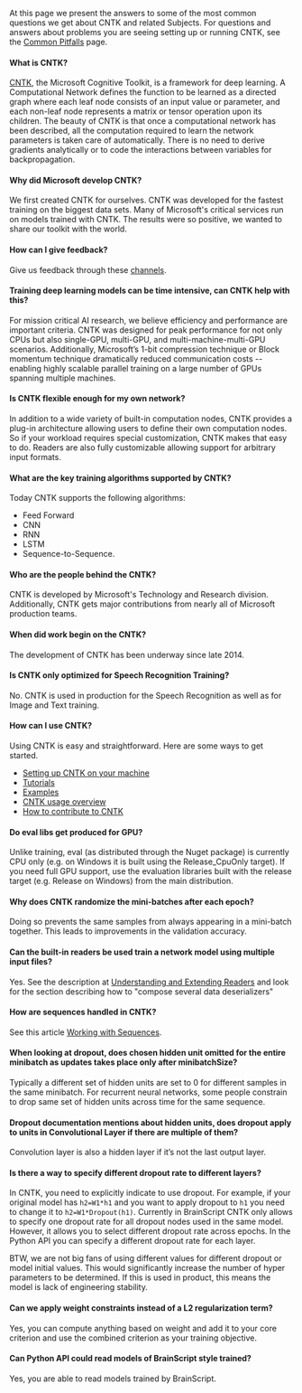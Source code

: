 At this page we present the answers to some of the most common questions we get about CNTK and related Subjects.  For questions and answers about problems you are seeing setting up or running CNTK, see the [Common Pitfalls](./CNTK-Pitfalls) page.

#### What is CNTK?
[CNTK](http://cntk.ai), the Microsoft Cognitive Toolkit, is a framework for deep learning. A Computational Network defines the function to be learned as a directed graph where each leaf node consists of an input value or parameter, and each non-leaf node represents a matrix or tensor operation upon its children. The beauty of CNTK is that once a computational network has been described, all the computation required to learn the network parameters is taken care of automatically. There is no need to derive gradients analytically or to code the interactions between variables for backpropagation.

#### Why did Microsoft develop CNTK?
We first created CNTK for ourselves.  CNTK was developed for the fastest training on the biggest data sets.  Many of Microsoft's critical services run on models trained with CNTK. The results were so positive, we wanted to share our toolkit with the world.

#### How can I give feedback?
Give us feedback through these [channels](https://github.com/Microsoft/CNTK/wiki/Feedback-Channels).

#### Training deep learning models can be time intensive, can CNTK help with this?
For mission critical AI research, we believe efficiency and performance are important criteria. CNTK was designed for peak performance for not only CPUs but also single-GPU, multi-GPU, and multi-machine-multi-GPU scenarios. Additionally, Microsoft’s 1-bit compression technique or Block momentum technique dramatically reduced communication costs -- enabling highly scalable parallel training on a large number of GPUs spanning multiple machines.

#### Is CNTK flexible enough for my own network?
In addition to a wide variety of built-in computation nodes, CNTK provides a plug-in architecture allowing users to define their own computation nodes. So if your workload requires special customization, CNTK makes that easy to do. Readers are also fully customizable allowing support for arbitrary input formats.

#### What are the key training algorithms supported by CNTK?
Today CNTK supports the following algorithms:
* Feed Forward
* CNN
* RNN
* LSTM
* Sequence-to-Sequence.

#### Who are the people behind the CNTK?
CNTK is developed by Microsoft's Technology and Research division.  Additionally, CNTK gets major contributions from nearly all of Microsoft production teams.

#### When did work begin on the CNTK?
The development of CNTK has been underway since late 2014.

#### Is CNTK only optimized for Speech Recognition Training?
No. CNTK is used in production for the Speech Recognition as well as for Image and Text training.

#### How can I use CNTK?
Using CNTK is easy and straightforward.  Here are some ways to get started.
* [Setting up CNTK on your machine](./Setup-CNTK-on-your-machine)
* [Tutorials](https://github.com/Microsoft/CNTK/wiki/Tutorials)
* [Examples](/en-us/cognitive-toolkit/Examples.md)
* [CNTK usage overview](/en-us/cognitive-toolkit/CNTK-usage-overview.md)
* [How to contribute to CNTK](./Contributing-to-CNTK)

#### Do eval libs get produced for GPU?
Unlike training, eval (as distributed through the Nuget package) is currently CPU only (e.g. on Windows it is built using the Release_CpuOnly target). If you need full GPU support, use the evaluation libraries built with the release target (e.g. Release on Windows) from the main distribution.

#### Why does CNTK randomize the mini-batches after each epoch?
Doing so prevents the same samples from always appearing in a mini-batch together. This leads to improvements in the validation accuracy.

#### Can the built-in readers be used train a network model using multiple input files?
Yes.  See the description at [Understanding and Extending Readers](/en-us/cognitive-toolkit/Understanding-and-Extending-Readers.md) and look for the section describing how to "compose several data deserializers" 

#### How are sequences handled in CNTK?
See this article [Working with Sequences](https://github.com/Microsoft/CNTK/blob/master/bindings/python/doc/sequence.rst).

#### When looking at dropout, does chosen hidden unit omitted for the entire minibatch as updates takes place only after minibatchSize?
Typically a different set of hidden units are set to 0 for different samples in the same minibatch. For recurrent neural networks, some people constrain to drop same set of hidden units across time for the same sequence.

#### Dropout documentation mentions about hidden units, does dropout apply to units in Convolutional Layer if there are multiple of them?
Convolution layer is also a hidden layer if it’s not the last output layer.

#### Is there a way to specify different dropout rate to different layers?
In CNTK, you need to explicitly indicate to use dropout. For example, if your original model has `h2=W1*h1` and you want to apply dropout to `h1` you need to change it to `h2=W1*Dropout(h1)`. Currently in BrainScript CNTK only allows to specify one dropout rate for all dropout nodes used in the same model. However, it allows you to select different dropout rate across epochs. In the Python API you can specify a different dropout rate for each layer.

BTW, we are not big fans of using different values for different dropout or model initial values. This would significantly increase the number of hyper parameters to be determined. If this is used in product, this means the model is lack of engineering stability.

#### Can we apply weight constraints instead of a L2 regularization term?
Yes, you can compute anything based on weight and add it to your core criterion and use the combined criterion as your training objective.

#### Can Python API could read models of BrainScript style trained?
Yes, you are able to read models trained by BrainScript.
